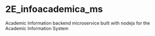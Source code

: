 # 2E_infoacademica_ms
Academic Information backend microservice built with nodejs for the Academic Information System
